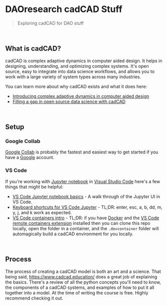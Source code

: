 # DAOresearch cadCAD Stuff

> Exploring cadCAD for DAO stuff

<br />

## What is cadCAD?

cadCAD is complex adaptive dynamics in computer aided design. It helps in designing, understanding, and optimizing complex systems. It's open source, easy to integrate into data science workflows, and allows you to work with a large variety of system types across many industries.

You can learn more about why cadCAD exists and what it does here:

- [Introducing complex adaptive dynamics in computer aided design](https://medium.com/block-science/introducing-complex-adaptive-dynamics-computer-aided-design-cadcad-38b63b541eb8)
- [Filling a gap in open source data science with cadCAD](https://medium.com/block-science/cadcad-filling-a-critical-gap-in-open-source-data-science-fcd0d3faa8ed)

<br />

## Setup

### Google Collab

[Google Collab](https://colab.research.google.com/ ) is probably the fastest and easiest way to get started if you have a [Google](https://google.com) account.

### VS Code

If you're working with [Jupyter notebook](https://jupyter-notebook.readthedocs.io/en/latest/) in [Visual Studio Code](https://code.visualstudio.com/) here's a few things that might be helpful:

- [VS Code Jupyter notebook basics](https://code.visualstudio.com/docs/python/jupyter-support) - A walk through of the Jupyter UI in VS Code.
- [Keyboard shortcuts for VS Code Jupyter](https://medium.com/towards-artificial-intelligence/jupyter-notebook-keyboard-shortcuts-for-beginners-5eef2cb14ce8) - TL;DR: enter, esc, a, b, dd, m, y, j, and k work as expected.
- [VS Code containers intro](https://code.visualstudio.com/docs/remote/containers) - TL;DR: if you have [Docker](https://docker.com/) and the [VS Code remote containers extension](http://marketplace.visualstudio.com/items?itemName=ms-,%20thenvscode-remote.vscode-remote-extensionpack) installed then you can clone this repo locally, open the folder in a container, and the `.devcontainer` folder will automagically build a cadCAD environment for you locally.

<br />

## Process

The process of creating a cadCAD model is both an art and a science. That being said, https://www.cadcad.education/ does a great job of explaining the basics. There's a review of all the python concepts you'll need to know, the components of a cadCAD systems, and examples of how to put it all together into a model. At the time of writing the course is free. Highly recommend checking it out. 
